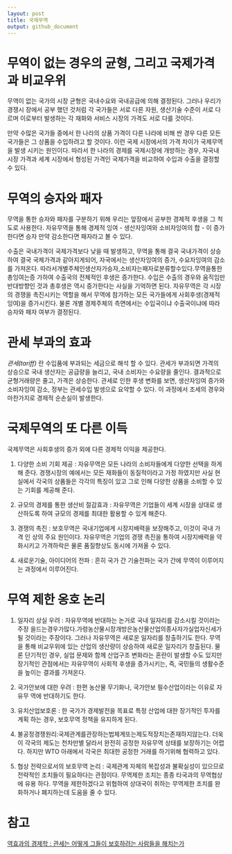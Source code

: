```yaml
---
layout: post
title: 국제무역
output: github_document
---
```


# 무역이 없는 경우의 균형, 그리고 국제가격과 비교우위

무역이 없는 국가의 시장 균형은 국내수요와 국내공급에 의해 결정된다. 그러나 우리가 경쟁시 장에서 공부 했던 것처럼 각 국가들은 서로 다른 자원, 생산기술 수준이 서로 다르며 이로부터 발생하는 각 재화와 서비스 시장의 가격도 서로 다를 것이다.

만약 수많은 국가들 중에서 한 나라의 상품 가격이 다른 나라에 비해 싼 경우 다른 모든 국가들은 그 상품을 수입하려고 할 것이다. 이런 국제 시장에서의 가격 차이가 국제무역을 발생 시키는 원인이다. 따라서 한 나라의 경제를 국제시장에 개방하는 경우, 자국내 시장 가격과 세계 시장에서 형성된 가격인 국제가격을 비교하여 수입과 수출을 결정할 수 있다.

# 무역의 승자와 패자

무역을 통한 승자와 패자를 구분하기 위해 우리는 앞장에서 공부한 경제적 후생을 그 척도로 사용한다. 자유무역을 통해 경제적 잉여 - 생산자잉여와 소비자잉여의 합 - 이 증가한다면 승자 만약 감소한다면 패자라고 볼 수 있다.

수출은 국내가격이 국제가격보다 낮을 때 발생하고, 무역을 통해 결국 국내가격이 상승하여 결국 국제가격과 같아지게되어, 자국에서는 생산자잉여의 증가, 수요자잉여의 감소를 가져온다. 따라서개별주체인생산자가승자,소비자는패자로분류할수있다.무역을통한총잉여는증 가하여 수출국의 전체적인 후생은 증가한다. 수입은 수출의 경우와 움직임만 반대방향인 것과 총후생은 역시 증가한다는 사실을 기억하면 된다. 자유무역은 각 시장의 경쟁을 촉진시키는 역할을 해서 무역에 참가하는 모든 국가들에게 사회후생(경제적잉여)을 증가시킨다. 물론 개별 경제주체의 측면에서는 수입국이냐 수출국이냐에 따라 승자와 패자 여부가 결정된다.

# 관세 부과의 효과

*관세(tariff)* 란 수입품에 부과되는 세금으로 해석 할 수 있다. 관세가 부과되면 가격의 상승으로 국내 생산자는 공급량을 늘리고, 국내 소비자는 수요량을 줄인다. 결과적으로 균형거래량은 줄고, 가격은 상승한다. 관세로 인한 후생 변화를 보면, 생산자잉여 증가와 소비자잉여 감소, 정부는 관세수입 발생으로 요약할 수 있다. 이 과정에서 조세의 경우와 마찬가지로 경제적 순손실이 발생한다.

# 국제무역의 또 다른 이득

국제무역은 사회후생의 증가 외에 다른 경제적 이익을 제공한다.

1. 다양한 소비 기회 제공 : 자유무역은 모든 나라의 소비자들에게 다양한 선택을 하게해 준다. 경쟁시장의 예에서는 모든 재화들이 동질적이라고 가정 하였지만 사실 현실에서 각국의 상품들은 각각의 특징이 있고 그로 인해 다양한 상품을 소비할 수 있는 기회를 제공해 준다.

2. 규모의 경제를 통한 생산비 절감효과 : 자유무역은 기업들이 세계 시장을 상대로 생산하도록 하여 규모의 경제를 최대한 활용할 수 있게 해준다.

3. 경쟁의 촉진 : 보호무역은 국내기업에게 시장지배력을 보장해주고, 이것이 국내 가격 인 상의 주요 원인이다. 자유무역은 기업의 경쟁 촉진을 통하여 시장지배력을 약화시키고 가격하락은 물론 품질향상도 동시에 가져올 수 있다.

4. 새로운기술, 아이디어의 전파 : 흔히 국가 간 기술전파는 국가 간에 무역이 이루어지는 과정에서 이루어진다.

# 무역 제한 옹호 논리

1. 일자리 상실 우려 : 자유무역에 반대하는 논거로 국내 일자리를 감소시킬 것이라는 주장 을드는경우가많다.가령농산물시장개방은농산물산업의종사자가실업자신세가될 것이라는 주장이다. 그러나 자유무역은 새로운 일자리를 창출하기도 한다. 무역을 통해 비교우위에 있는 산업의 생산량이 상승하여 새로운 일자리가 창출된다. 물론 단기적인 경우, 실업 문제와 함께 산업구조 변화라는 혼란이 발생할 수도 있지만 장기적인 관점에서는 자유무역이 사회적 후생을 증가시키는, 즉, 국민들의 생활수준을 높이는 결과를 가져온다.

2. 국가안보에 대한 우려 : 한편 농산물 무기화나, 국가안보 필수산업이라는 이유로 자유무 역에 반대하기도 한다.

3. 유치산업보호론 : 한 국가가 경제발전을 목표로 특정 산업에 대한 장기적인 투자를 계획 하는 경우, 보호무역 정책을 유지하게 된다.

4. 불공정경쟁원리:국제관계를관장하는법체계또는제도적장치는존재하지않는다. 더욱이 각국의 제도는 천차만별 달라서 완전히 공정한 자유무역 상태를 보장하기는 어렵다. 하지만 WTO 아래에서 각국은 최대한 공정한 거래를 하기위해 협력하고 있다.

5. 협상 전략으로서의 보호무역 논리 : 국제관계 자체의 복잡성과 불확실성이 있으므로 전략적인 조치들이 필요하다는 관점이다. 무역제한 조치는 종종 타국과의 무역협상에 유용 하다. 무역을 제한하겠다고 위협하여 상대국이 취하는 무역제한 조치를 완화하거나 폐지하는데 도움을 줄 수 있다.

# 참고
[역효과의 경제학 : 관세는 어떻게 그들이 보호하려는 사람들을 해치는가](https://fenkorea.kr/bbs/bbsDetail.php?cid=global_info&fbclid=IwAR1NDpNNgfE7CUcpb30wLpjOPIBagjA0VT26PAgcFr7bpdZfO44kBxbbJV0&up=2&pn=24&idx=1325)
